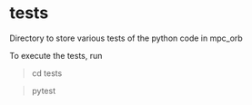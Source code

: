 # tests 

Directory to store various tests of the python code in mpc_orb

To execute the tests, run 
> cd tests

> pytest
